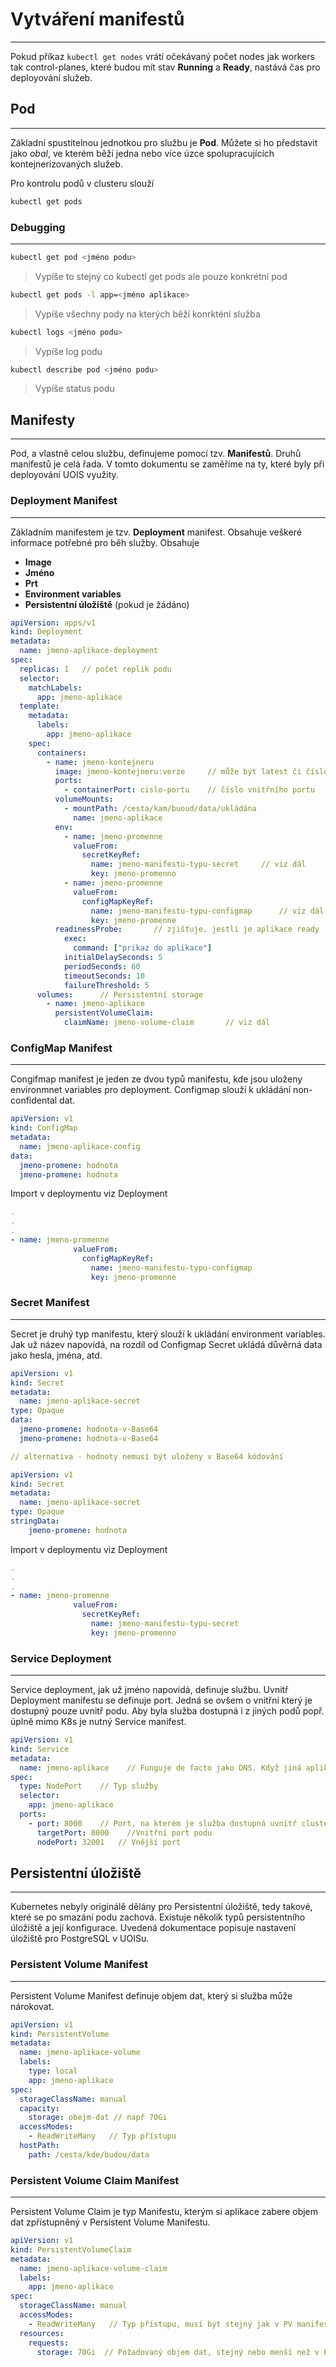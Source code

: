 # Vytváření manifestů

***

Pokud příkaz `kubectl get nodes` vrátí očekávaný počet nodes jak workers tak control-planes, které budou mít stav **Running** a **Ready**, nastává čas pro deployování služeb.

## Pod

***

Základní spustitelnou jednotkou pro službu je **Pod**. Můžete si ho představit jako *obal*, ve kterém běží jedna nebo více úzce spolupracujících kontejnerizovaných služeb.

Pro kontrolu podů v clusteru slouží
```bash
kubectl get pods
```

### Debugging

***

```bash
kubectl get pod <jméno podu>
```
> Vypíše to stejný co kubectl get pods ale pouze konkrétní pod
```bash
kubectl get pods -l app=<jméno aplikace>
```
> Vypíše všechny pody na kterých běží konrkténí služba

```bash
kubectl logs <jméno podu>
```
> Vypíše log podu

```bash
kubectl describe pod <jméno podu>
```
> Vypíše status podu

## Manifesty

***

Pod, a vlastně celou službu, definujeme pomocí tzv. **Manifestů**. Druhů manifestů je celá řada. V tomto dokumentu se zaměříme na ty, které byly při deployování UOIS využity.

### Deployment Manifest

***

Základním manifestem je tzv. **Deployment** manifest. Obsahuje veškeré informace potřebné pro běh služby. Obsahuje
- **Image**
- **Jméno**
- **Prt**
- **Environment variables**
- **Persistentní úložiště** (pokud je žádáno)

```app-deployment.yaml
apiVersion: apps/v1
kind: Deployment
metadata:
  name: jmeno-aplikace-deployment
spec:
  replicas: 1   // počet replik podu
  selector:
    matchLabels:
      app: jmeno-aplikace
  template:
    metadata:
      labels:
        app: jmeno-aplikace
    spec:
      containers:
        - name: jmeno-kontejneru
          image: jmeno-kontejneru:verze     // může být latest či číslo verze
          ports:
            - containerPort: cislo-portu    // číslo vnitřního portu
          volumeMounts:
            - mountPath: /cesta/kam/buoud/data/ukládána
              name: jmeno-aplikace
          env:
            - name: jmeno-promenne
              valueFrom:
                secretKeyRef:
                  name: jmeno-manifestu-typu-secret     // viz dál
                  key: jmeno-promenno
            - name: jmeno-promenne
              valueFrom:
                configMapKeyRef:
                  name: jmeno-manifestu-typu-configmap      // viz dál
                  key: jmeno-promenne
          readinessProbe:       // zjišťuje, jestli je aplikace ready
            exec:
              command: ["prikaz do aplikace"]
            initialDelaySeconds: 5
            periodSeconds: 60
            timeoutSeconds: 10
            failureThreshold: 5
      volumes:      // Persistentní storage
        - name: jmeno-aplikace
          persistentVolumeClaim:
            claimName: jmeno-volume-claim       // viz dál
```

### ConfigMap Manifest

***

Congifmap manifest je jeden ze dvou typů manifestu, kde jsou uloženy environmnet variables pro deployment. Configmap slouží k ukládání non-confidental dat.

```app-configmap.yaml
apiVersion: v1
kind: ConfigMap
metadata:
  name: jmeno-aplikace-config
data:
  jmeno-promene: hodnota
  jmeno-promene: hodnota
```

Import v deploymentu viz Deployment
```app-deployment.yaml
.
.
.
- name: jmeno-promenne
              valueFrom:
                configMapKeyRef:
                  name: jmeno-manifestu-typu-configmap
                  key: jmeno-promenne
```

### Secret Manifest

***

Secret je druhý typ manifestu, který slouží k ukládání environment variables. Jak už název napovídá, na rozdíl od Configmap Secret ukládá důvěrná data jako hesla, jména, atd.

```app-secret.yaml
apiVersion: v1
kind: Secret
metadata:
  name: jmeno-aplikace-secret
type: Opaque
data:
  jmeno-promene: hodnota-v-Base64
  jmeno-promene: hodnota-v-Base64

// alternativa - hodnoty nemusí být uloženy v Base64 kódování

apiVersion: v1
kind: Secret
metadata:
  name: jmeno-aplikace-secret
type: Opaque
stringData:
    jmeno-promene: hodnota
```

Import v deploymentu viz Deployment
```app-deployment.yaml
.
.
.
- name: jmeno-promenne
              valueFrom:
                secretKeyRef:
                  name: jmeno-manifestu-typu-secret
                  key: jmeno-promenno
```

### Service Deployment

***

Service deployment, jak už jméno napovídá, definuje službu. Uvnitř Deployment manifestu se definuje port. Jedná se ovšem o vnitřní který je dostupný pouze uvnitř podu. Aby byla služba dostupná i z jiných podů popř. úplně mimo K8s je nutný Service manifest.

```app-service.yaml
apiVersion: v1
kind: Service
metadata:
  name: jmeno-aplikace    // Funguje de facto jako DNS. Když jiná aplikace odkazuje např na "gql-frontend:8000/gql" hledá to v services. Třeba dát pozor.
spec:
  type: NodePort    // Typ služby
  selector:
    app: jmeno-aplikace
  ports:
    - port: 8000    // Port, na kterém je služba dostupná uvnitř clusteru
      targetPort: 8000    //Vnitřní port podu
      nodePort: 32001   // Vnější port
```

## Persistentní úložiště

***

Kubernetes nebyly originálě dělány pro Persistentní úložiště, tedy takové, které se po smazání podu zachová. Existuje několik typů persistentního úložiště a její konfigurace. Uvedená dokumentace popisuje nastavení úložiště pro PostgreSQL v UOISu.

### Persistent Volume Manifest

***

Persistent Volume Manifest definuje objem dat, který si služba může nárokovat.

```app-pv.yaml
apiVersion: v1
kind: PersistentVolume
metadata:
  name: jmeno-aplikace-volume
  labels:
    type: local
    app: jmeno-aplikace
spec:
  storageClassName: manual
  capacity:
    storage: obejm-dat // např 70Gi
  accessModes:
    - ReadWriteMany   // Typ přístupu
  hostPath:
    path: /cesta/kde/budou/data
```

### Persistent Volume Claim Manifest

***

Persistent Volume Claim je typ Manifestu, kterým si aplikace zabere objem dat zpřístupněný v Persistent Volume Manifestu.

```app-claim.yaml
apiVersion: v1
kind: PersistentVolumeClaim
metadata:
  name: jmeno-aplikace-volume-claim
  labels:
    app: jmeno-aplikace
spec:
  storageClassName: manual
  accessModes:
    - ReadWriteMany   // Typ přístupu, musí být stejný jak v PV manifestu
  resources:
    requests:
      storage: 70Gi  // Požadovaný objem dat, stejný nebo menší než v PV
```